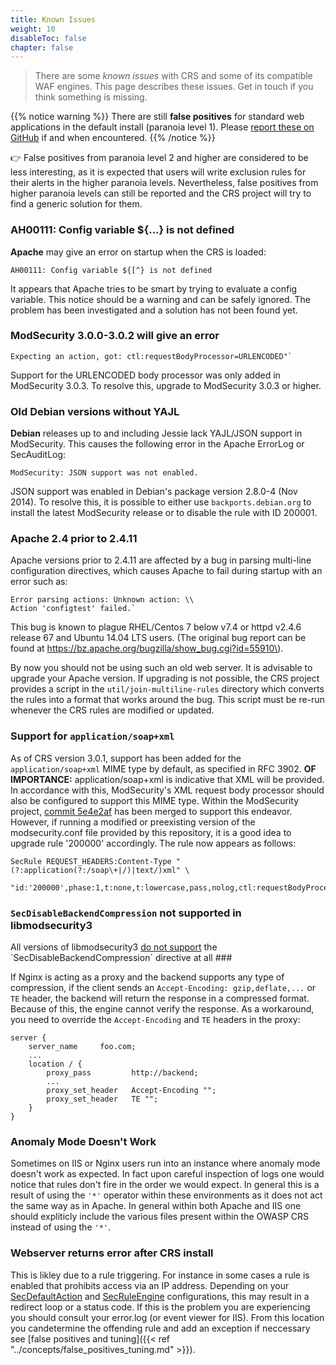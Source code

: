 ```yaml
---
title: Known Issues
weight: 10
disableToc: false
chapter: false
---
```


> There are some *known issues* with CRS and some of its compatible WAF engines. This page describes these issues. Get in touch if you think something is missing.

{{% notice warning %}}
There are still **false positives** for standard web applications in the default install (paranoia level 1). Please [report these on GitHub](https://github.com/coreruleset/coreruleset/issues/new/choose) if and when encountered.
{{% /notice %}}

👉 False positives from paranoia level 2 and higher are considered to be less interesting, as it is expected that users will write exclusion rules for their alerts in the higher paranoia levels. Nevertheless, false positives from higher paranoia levels can still be reported and the CRS project will try to find a generic solution for them.

### AH00111: Config variable ${...} is not defined

**Apache** may give an error on startup when the CRS is loaded:

```
AH00111: Config variable ${[^} is not defined
```

It appears that Apache tries to be smart by trying to evaluate a config variable. This notice should be a warning and can be safely ignored. The problem has been investigated and a solution has not been found yet.

### **ModSecurity 3.0.0-3.0.2** will give an error

```
Expecting an action, got: ctl:requestBodyProcessor=URLENCODED"`
```

Support for the URLENCODED body processor was only added in ModSecurity 3.0.3. To resolve this, upgrade to ModSecurity 3.0.3 or higher.

### Old Debian versions without YAJL

**Debian** releases up to and including Jessie lack YAJL/JSON support in ModSecurity. This causes the following error in the Apache ErrorLog or SecAuditLog:

```
ModSecurity: JSON support was not enabled.
```

JSON support was enabled in Debian's package version 2.8.0-4 (Nov 2014). To resolve this, it is possible to either use `backports.debian.org` to install the latest ModSecurity
release or to disable the rule with ID 200001.

### Apache 2.4 prior to 2.4.11 ###

Apache versions prior to 2.4.11 are affected by a bug in parsing multi-line configuration directives, which causes Apache to fail during startup with an error such as:

```plaintext
Error parsing actions: Unknown action: \\
Action 'configtest' failed.`
```

This bug is known to plague RHEL/Centos 7 below v7.4 or httpd v2.4.6 release 67 and Ubuntu 14.04 LTS users. (The original bug report can be found at <https://bz.apache.org/bugzilla/show_bug.cgi?id=55910\>).

By now you should not be using such an old web server. It is advisable to upgrade your Apache version. If upgrading is not possible, the CRS project provides a script in the `util/join-multiline-rules` directory which converts the rules into a format that works around the bug. This script must be re-run whenever the CRS rules are modified or updated.

### Support for `application/soap+xml`

As of CRS version 3.0.1, support has been added for the `application/soap+xml` MIME type by default, as specified in RFC 3902. **OF IMPORTANCE:** application/soap+xml is indicative that XML will be provided. In accordance with this, ModSecurity's XML request body processor should also be configured to support this MIME type. Within the ModSecurity project, [commit 5e4e2af](https://github.com/owasp-modsecurity/ModSecurity/commit/5e4e2af7a6f07854fee6ed36ef4a381d4e03960e) has been merged to support this endeavor. However, if running a modified or preexisting version of the modsecurity.conf file provided by this repository, it is a good idea to upgrade rule '200000' accordingly. The rule now appears as follows:

```
SecRule REQUEST_HEADERS:Content-Type "(?:application(?:/soap\+|/)|text/)xml" \
  "id:'200000',phase:1,t:none,t:lowercase,pass,nolog,ctl:requestBodyProcessor=XML"
```

### `SecDisableBackendCompression` not supported in libmodsecurity3

All versions of libmodsecurity3 [do not support](https://github.com/owasp-modsecurity/ModSecurity/wiki/Reference-Manual-(v3.x)#secdisablebackendcompression) the `SecDisableBackendCompression` directive at all ###

If Nginx is acting as a proxy and the backend supports any type of compression, if the client sends an `Accept-Encoding: gzip,deflate,...` or `TE` header, the backend will return the response in a compressed format. Because of this, the engine cannot verify the response. As a workaround, you need to override the `Accept-Encoding` and `TE` headers in the proxy:

```nginx
server {
    server_name     foo.com;
    ...
    location / {
        proxy_pass         http://backend;
        ...
        proxy_set_header   Accept-Encoding "";
        proxy_set_header   TE "";
    }
}
```

### Anomaly Mode Doesn't Work

Sometimes on IIS or Nginx users run into an instance where anomaly mode doesn't work as expected. In fact upon careful inspection of logs one would notice that rules don't fire in the order we would expect. In general this is a result of using the `'*'` operator within these environments as it does not act the same way as in Apache. In general within both Apache and IIS one should expliticly include the various files present within the OWASP CRS instead of using the `'*'`.

### Webserver returns error after CRS install

This is likley due to a rule triggering. For instance in some cases a rule is enabled that prohibits access via an IP address. Depending on your [SecDefaultAction](<https://github.com/owasp-modsecurity/ModSecurity/wiki/Reference-Manual-(v2.x)#SecDefaultAction>) and [SecRuleEngine](<https://github.com/owasp-modsecurity/ModSecurity/wiki/Reference-Manual-(v2.x)#SecRuleEngine>) configurations, this may result in a redirect loop or a status code. If this is the problem you are experiencing you should consult your error.log (or event viewer for IIS). From this location you candetermine the offending rule and add an exception if neccessary see [false positives and tuning]({{< ref "../concepts/false_positives_tuning.md" >}}).
